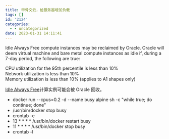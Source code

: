 ```yaml
---
title: 甲骨文云，给服务器增加负载
tags: []
id: '2124'
categories:
  - - uncategorized
date: 2023-01-31 14:11:41
---
```


Idle Always Free compute instances may be reclaimed by Oracle. Oracle will deem virtual machine and bare metal compute instances as idle if, during a 7-day period, the following are true:

CPU utilization for the 95th percentile is less than 10%  
Network utilization is less than 10%  
Memory utilization is less than 10% (applies to A1 shapes only)

[Idle Always Free](https://docs.oracle.com/en-us/iaas/Content/FreeTier/freetier_topic-Always_Free_Resources.htm)计算实例可能会被 Oracle 回收。

*   docker run --cpus=0.2 -d --name busy alpine sh -c "while true; do continue; done"
*   /usr/bin/docker stop busy
*   crontab -e
*   13 \* \* \* \* /usr/bin/docker restart busy
*   11 \* \* \* \* /usr/bin/docker stop busy
*   crontab -l